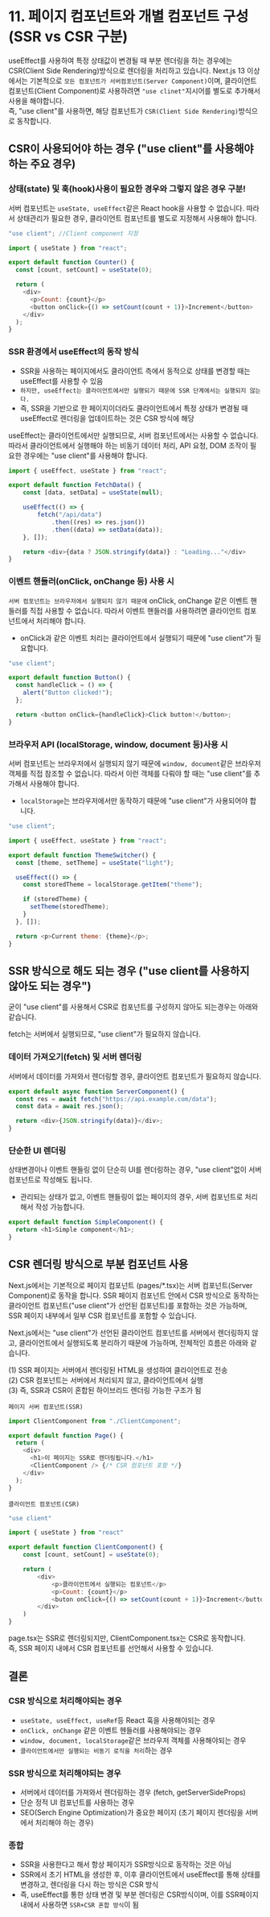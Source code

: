 # 11. 페이지 컴포넌트와 개별 컴포넌트 구성 (SSR vs CSR 구분)

useEffect를 사용하여 특정 상태값이 변경될 때 부분 렌더링을 하는 경우에는 CSR(Client Side Rendering)방식으로 렌더링을 처리하고 있습니다.
Next.js 13 이상에서는 기본적으로 `모든 컴포넌트가 서버컴포넌트(Server Component)`이며, 클라이언트 컴포넌트(Client Component)로 사용하려면 `"use clinet"`지시어를 별도로 추가해서 사용을 해야합니다.  
즉, "use client"를 사용하면, 해당 컴포넌트가 `CSR(Client Side Rendering)`방식으로 동작합니다.

## CSR이 사용되어야 하는 경우 ("use client"를 사용해야 하는 주요 경우)

### 상태(state) 및 훅(hook)사용이 필요한 경우와 그렇지 않은 경우 구분!

서버 컴포넌트는 `useState, useEffect`같은 React hook을 사용할 수 없습니다. 따라서 상태관리가 필요한 경우, 클라이언트 컴포넌트를 별도로 지정해서 사용해야 합니다.

```javascript
"use client"; //Client component 지정

import { useState } from "react";

export default function Counter() {
  const [count, setCount] = useState(0);

  return (
    <div>
      <p>Count: {count}</p>
      <button onClick={() => setCount(count + 1)}>Increment</button>
    </div>
  );
}
```

### SSR 환경에서 useEffect의 동작 방식

- SSR을 사용하는 페이지에서도 클라이언트 측에서 동적으로 상태를 변경할 때는 useEffect를 사용할 수 있음
- `하지만, useEffect는 클라이언트에서만 실행되기 때문에 SSR 단계에서는 실행되지 않는다.`
- 즉, SSR을 기반으로 한 페이지이더라도 클라이언트에서 특정 상태가 변경될 때 useEffect로 렌더링을 업데이트하는 것은 CSR 방식에 해당

useEffect는 클라이언트에서만 실행되므로, 서버 컴포넌트에서는 사용할 수 없습니다.  
따라서 클라이언트에서 실행해야 하는 비동기 데이터 처리, API 요청, DOM 조작이 필요한 경우에는 "use client"를 사용해야 합니다.

```javascript
import { useEffect, useState } from "react";

export default function FetchData() {
    const [data, setData] = useState(null);

    useEffect(() => {
        fetch("/api/data")
            .then((res) => res.json())
            .then((data) => setData(data));
    }, []);

    return <div>{data ? JSON.stringify(data)} : "Loading..."</div>
}
```

### 이벤트 핸들러(onClick, onChange 등) 사용 시

`서버 컴포넌트는 브라우저에서 실행되지 않기 때문에` onClick, onChange 같은 이벤트 핸들러를 직접 사용할 수 없습니다. 따라서 이벤트 핸들러를 사용하려면 클라이언트 컴포넌트에서 처리해야 합니다.

- onClick과 같은 이벤트 처리는 클라이언트에서 실행되기 때문에 "use client"가 필요합니다.

```javascript
"use client";

export default function Button() {
  const handleClick = () => {
    alert("Button clicked!");
  };

  return <button onClick={handleClick}>Click button!</button>;
}
```

### 브라우저 API (localStorage, window, document 등)사용 시

서버 컴포넌트는 브라우저에서 실행되지 않기 때문에 `window, document`같은 브라우저 객체를 직접 참조할 수 없습니다. 따라서 이런 객체를 다뤄야 할 때는 "use client"를 추가해서 사용해야 합니다.

- `localStorage`는 브라우저에서만 동작하기 때문에 "use client"가 사용되어야 합니다.

```javascript
"use client";

import { useEffect, useState } from "react";

export default function ThemeSwitcher() {
  const [theme, setTheme] = useState("light");

  useEffect(() => {
    const storedTheme = localStorage.getItem("theme");

    if (storedTheme) {
      setTheme(storedTheme);
    }
  }, []);

  return <p>Current theme: {theme}</p>;
}
```

## SSR 방식으로 해도 되는 경우 ("use client를 사용하지 않아도 되는 경우")

굳이 "use client"를 사용해서 CSR로 컴포넌트를 구성하지 않아도 되는경우는 아래와 같습니다.

fetch는 서버에서 실행되므로, "use client"가 필요하지 않습니다.

### 데이터 가져오기(fetch) 및 서버 렌더링

서버에서 데이터를 가져와서 렌더링할 경우, 클라이언트 컴포넌트가 필요하지 않습니다.

```javascript
export default async function ServerComponent() {
  const res = await fetch("https://api.example.com/data");
  const data = await res.json();

  return <div>{JSON.stringify(data)}</div>;
}
```

### 단순한 UI 렌더링

상태변경이나 이벤트 핸들링 없이 단순히 UI를 렌더링하는 경우, "use client"없이 서버 컴포넌트로 작성해도 됩니다.

- 관리되는 상태가 없고, 이벤트 핸들링이 없는 페이지의 경우, 서버 컴포넌트로 처리해서 작성 가능합니다.

```javascript
export default function SimpleComponent() {
  return <h1>Simple component</h1>;
}
```

## CSR 렌더링 방식으로 부분 컴포넌트 사용

Next.js에서는 기본적으로 페이지 컴포넌트 (pages/\*.tsx)는 서버 컴포넌트(Server Component)로 동작을 합니다. SSR 페이지 컴포넌트 안에서 CSR 방식으로 동작하는 클라이언트 컴포넌트("use client"가 선언된 컴포넌트)를 포함하는 것은 가능하며, SSR 페이지 내부에서 일부 CSR 컴포넌트를 포함할 수 있습니다.

Next.js에서는 "use client"가 선언된 클라이언트 컴포넌트를 서버에서 렌더링하지 않고, 클라이언트에서 실행되도록 분리하기 때문에 가능하며, 전체적인 흐름은 아래와 같습니다.

(1) SSR 페이지는 서버에서 렌더링된 HTML을 생성하여 클라이언트로 전송  
(2) CSR 컴포넌트는 서버에서 처리되지 않고, 클라이언트에서 실행  
(3) 즉, SSR과 CSR이 혼합된 하이브리드 렌더링 가능한 구조가 됨

`페이지 서버 컴포넌트(SSR)`

```javascript
import ClientComponent from "./ClientComponent";

export default function Page() {
  return (
    <div>
      <h1>이 페이지는 SSR로 렌더링됩니다.</h1>
      <ClientComponent /> {/* CSR 컴포넌트 포함 */}
    </div>
  );
}
```

`클라이언트 컴포넌트(CSR)`

```javascript
"use client"

import { useState } from "react"

export default function ClientComponent() {
    const [count, setCount] = useState(0);

    return (
        <div>
            <p>클라이언트에서 실행되는 컴포넌트</p>
            <p>Count: {count}</p>
            <buton onClick={() => setCount(count + 1)}>Increment</button>
        </div>
    )
}
```

page.tsx는 SSR로 렌더링되지만, ClientComponent.tsx는 CSR로 동작합니다.  
즉, SSR 페이지 내에서 CSR 컴포넌트를 선언해서 사용할 수 있습니다.

## 결론

### CSR 방식으로 처리해야되는 경우

- `useState, useEffect, useRef`등 React 훅을 사용해야되는 경우
- `onClick, onChange` 같은 이벤트 헨들러를 사용해야되는 경우
- `window, document, localStorage`같은 브라우저 객체를 사용해야되는 경우
- `클라이언트에서만 실행되는 비동기 로직을 처리`하는 경우

### SSR 방식으로 처리해야되는 경우

- 서버에서 데이터를 가져와서 렌더링하는 경우 (fetch, getServerSideProps)
- 단순 정적 UI 컴포넌트를 사용하는 경우
- SEO(Serch Engine Optimization)가 중요한 페이지 (초기 페이지 렌더링을 서버에서 처리해야 하는 경우)

### 종합

- SSR을 사용한다고 해서 항상 페이지가 SSR방식으로 동작하는 것은 아님
- SSR에서 초기 HTML을 생성한 후, 이후 클라이언트에서 useEffect를 통해 상태를 변경하고, 렌더링을 다시 하는 방식은 CSR 방식
- 즉, useEffect를 통한 상태 변경 및 부분 렌더링은 CSR방식이며, 이를 SSR페이지 내에서 사용하면 `SSR+CSR 혼합 방식`이 됨
